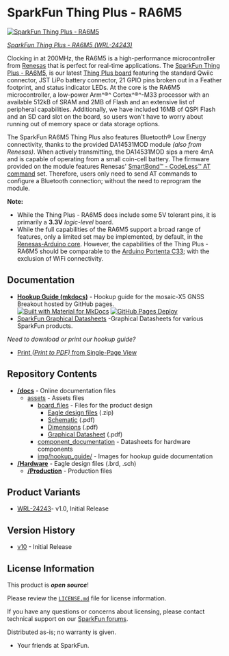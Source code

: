 SparkFun Thing Plus - RA6M5
========================================

[![SparkFun Thing Plus - RA6M5](https://cdn.sparkfun.com/assets/parts/2/4/5/3/4/WRL-24243-Thing-Plus-RA6M5-Feature.jpg)](https://www.sparkfun.com/products/24243)

[*SparkFun Thing Plus - RA6M5 (WRL-24243)*](https://www.sparkfun.com/products/24243)

Clocking in at 200MHz, the RA6M5 is a high-performance microcontroller from [Renesas](https://www.renesas.com/) that is perfect for real-time applications. The [SparkFun Thing Plus - RA6M5](https://www.sparkfun.com/products/24243), is our latest [Thing Plus board](https://www.sparkfun.com/thing_plus) featuring the standard Qwiic connector, JST LiPo battery connector, 21 GPIO pins broken out in a Feather footprint, and status indicator LEDs. At the core is the RA6M5 microcontroller, a low-power Arm^®^ Cortex^®^-M33 processor with an available 512kB of SRAM and 2MB of Flash and an extensive list of peripheral capabilities. Additionally, we have included 16MB of QSPI Flash and an SD card slot on the board, so users won't have to worry about running out of memory space or data storage options.

The SparkFun RA6M5 Thing Plus also features Bluetooth® Low Energy connectivity, thanks to the provided DA14531MOD module *(also from Renesas)*. When actively transmitting, the DA14531MOD sips a mere 4mA and is capable of operating from a small coin-cell battery. The firmware provided on the module features Renesas' [SmartBond™ - CodeLess™ AT command](https://lpccs-docs.renesas.com/UM-140-DA145x-CodeLess/index.html) set. Therefore, users only need to send AT commands to configure a Bluetooth connection; without the need to reprogram the module.

**Note:**

- While the Thing Plus - RA6M5 does include some 5V tolerant pins, it is primarily a **3.3V** *logic-level* board.
- While the full capabilities of the RA6M5 support a broad range of features, only a limited set may be implemented, by default, in the [Renesas-Arduino core](https://github.com/arduino/ArduinoCore-renesas). However, the capabilities of the Thing Plus - RA6M5 should be comparable to the [Arduino Portenta C33](https://store.arduino.cc/collections/portenta-family/products/portenta-c33); with the exclusion of WiFi connectivity.

Documentation
--------------

* **[Hookup Guide (mkdocs)](http://docs.sparkfun.com/SparkFun_Thing_Plus_RA6M5/)** - Hookup guide for the mosaic-X5 GNSS Breakout hosted by GitHub pages.<br>
  [![Built with Material for MkDocs](https://img.shields.io/badge/Material_for_MkDocs-526CFE?logo=MaterialForMkDocs&logoColor=white)](https://squidfunk.github.io/mkdocs-material/) [![GitHub Pages Deploy](https://github.com/sparkfun/SparkFun_Thing_Plus_RA6M5/actions/workflows/mkdocs.yml/badge.svg)](https://github.com/sparkfun/SparkFun_Thing_Plus_RA6M5/actions/workflows/mkdocs.yml)
* [SparkFun Graphical Datasheets](https://github.com/sparkfun/Graphical_Datasheets) -Graphical Datasheets for various SparkFun products.


*Need to download or print our hookup guide?*

* [Print *(Print to PDF)* from Single-Page View](http://docs.sparkfun.com/SparkFun_Thing_Plus_RA6M5/print_view)

Repository Contents
-------------------

* **[/docs](/docs/)** - Online documentation files
    * [assets](/docs/assets/) - Assets files
        * [board_files](/docs/assets/board_files/) - Files for the product design
            * [Eagle design files](/docs/assets/board_files/eagle_files.zip) (.zip)
            * [Schematic](/docs/assets/board_files/schematic.pdf) (.pdf)
            * [Dimensions](/docs/assets/board_files/dimensions.pdf) (.pdf)
            * [Graphical Datasheet](/docs/assets/board_files/graphical_datasheet.pdf) (.pdf)
        * [component_documentation](/docs/assets/component_documentation/) - Datasheets for hardware components
        * [img/hookup_guide/](/docs/assets/img/hookup_guide/) - Images for hookup guide documentation
* **[/Hardware](/Hardware/)** - Eagle design files (.brd, .sch)
  * **[/Production](/Production/)** - Production files

Product Variants
----------------

* [WRL-24243](https://www.sparkfun.com/products/24243)- v1.0, Initial Release

Version History
---------------

* [v10](https://github.com/sparkfun/SparkFun_Thing_Plus_RA6M5/releases/tag/v10) - Initial Release


License Information
-------------------

This product is ***open source***!

Please review the [`LICENSE.md`](./LICENSE.md) file for license information.

If you have any questions or concerns about licensing, please contact technical support on our [SparkFun forums](https://forum.sparkfun.com/viewforum.php?f=152).

Distributed as-is; no warranty is given.

- Your friends at SparkFun.
